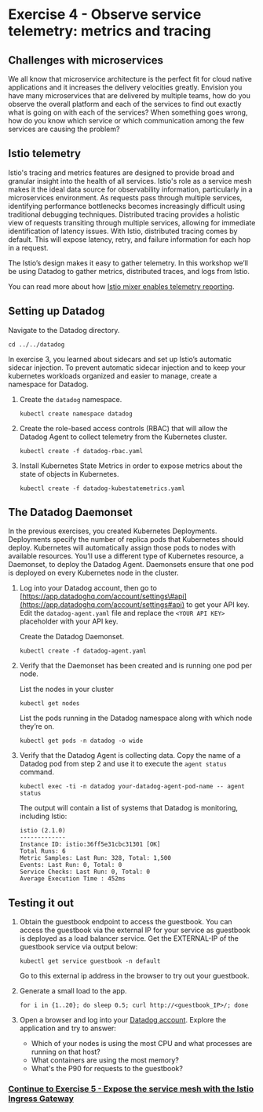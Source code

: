 # Exercise 4 - Observe service telemetry: metrics and tracing

## Challenges with microservices

We all know that microservice architecture is the perfect fit for cloud native applications and it increases the delivery velocities greatly. Envision you have many microservices that are delivered by multiple teams, how do you observe the overall platform and each of the services to find out exactly what is going on with each of the services? When something goes wrong, how do you know which service or which communication among the few services are causing the problem?

## Istio telemetry

Istio's tracing and metrics features are designed to provide broad and granular insight into the health of all services. Istio's role as a service mesh makes it the ideal data source for observability information, particularly in a microservices environment. As requests pass through multiple services, identifying performance bottlenecks becomes increasingly difficult using traditional debugging techniques. Distributed tracing provides a holistic view of requests transiting through multiple services, allowing for immediate identification of latency issues. With Istio, distributed tracing comes by default. This will expose latency, retry, and failure information for each hop in a request.

The Istio’s design makes it easy to gather telemetry. In this workshop we’ll be using Datadog to gather metrics, distributed traces, and logs from Istio.

You can read more about how [Istio mixer enables telemetry reporting](https://istio.io/docs/concepts/policy-and-control/mixer.html).

## Setting up Datadog

Navigate to the Datadog directory.

```text
cd ../../datadog
```

In exercise 3, you learned about sidecars and set up Istio’s automatic sidecar injection. To prevent automatic sidecar injection and to keep your kubernetes workloads organized and easier to manage, create a namespace for Datadog.

1. Create the `datadog` namespace.

   ```text
   kubectl create namespace datadog
   ```

2. Create the role-based access controls \(RBAC\) that will allow the Datadog Agent to collect telemetry from the Kubernetes cluster.

   ```text
   kubectl create -f datadog-rbac.yaml
   ```

3. Install Kubernetes State Metrics in order to expose metrics about the state of objects in Kubernetes.

   ```text
   kubectl create -f datadog-kubestatemetrics.yaml
   ```

## The Datadog Daemonset

In the previous exercises, you created Kubernetes Deployments. Deployments specify the number of replica pods that Kubernetes should deploy. Kubernetes will automatically assign those pods to nodes with available resources. You’ll use a different type of Kubernetes resource, a Daemonset, to deploy the Datadog Agent. Daemonsets ensure that one pod is deployed on every Kubernetes node in the cluster.

1. Log into your Datadog account, then go to [https://app.datadoghq.com/account/settings\#api](https://app.datadoghq.com/account/settings#api) to get your API key. Edit the `datadog-agent.yaml` file and replace the `<YOUR API KEY>` placeholder with your API key.

   Create the Datadog Daemonset.

   ```text
   kubectl create -f datadog-agent.yaml
   ```

2. Verify that the Daemonset has been created and is running one pod per node.

   List the nodes in your cluster

   ```text
   kubectl get nodes
   ```

   List the pods running in the Datadog namespace along with which node they’re on.

   ```text
   kubectl get pods -n datadog -o wide
   ```

3. Verify that the Datadog Agent is collecting data. Copy the name of a Datadog pod from step 2 and use it to execute the `agent status` command.

   ```text
   kubectl exec -ti -n datadog your-datadog-agent-pod-name -- agent status
   ```

   The output will contain a list of systems that Datadog is monitoring, including Istio:

   ```text
   istio (2.1.0)
   -------------
   Instance ID: istio:36ff5e31cbc31301 [OK]
   Total Runs: 6
   Metric Samples: Last Run: 328, Total: 1,500
   Events: Last Run: 0, Total: 0
   Service Checks: Last Run: 0, Total: 0
   Average Execution Time : 452ms
   ```

## Testing it out

1. Obtain the guestbook endpoint to access the guestbook. You can access the guestbook via the external IP for your service as guestbook is deployed as a load balancer service. Get the EXTERNAL-IP of the guestbook service via output below:

   ```text
   kubectl get service guestbook -n default
   ```

   Go to this external ip address in the browser to try out your guestbook.

2. Generate a small load to the app.

   ```text
   for i in {1..20}; do sleep 0.5; curl http://<guestbook_IP>/; done
   ```

3. Open a browser and log into your [Datadog account](https://app.datadoghq.com). Explore the application and try to answer:
   * Which of your nodes is using the most CPU and what processes are running on that host?
   * What containers are using the most memory?
   * What's the P90 for requests to the guestbook?

### [Continue to Exercise 5 - Expose the service mesh with the Istio Ingress Gateway](exercise-5.md)

